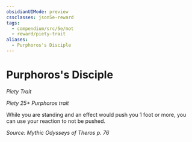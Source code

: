 ```yaml
---
obsidianUIMode: preview
cssclasses: json5e-reward
tags:
  - compendium/src/5e/mot
  - reward/piety-trait
aliases:
  - Purphoros's Disciple
---
```

# Purphoros's Disciple
*Piety Trait*  

*Piety 25+ Purphoros trait*

While you are standing and an effect would push you 1 foot or more, you can use your reaction to not be pushed.

*Source: Mythic Odysseys of Theros p. 76*